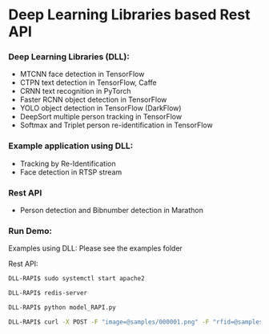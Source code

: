 # Deep Learning Libraries based Rest API

### Deep Learning Libraries (DLL):
- MTCNN face detection in TensorFlow
- CTPN text detection in TensorFlow, Caffe
- CRNN text recognition in PyTorch
- Faster RCNN object detection in TensorFlow
- YOLO object detection in TensorFlow (DarkFlow)
- DeepSort multiple person tracking in TensorFlow
- Softmax and Triplet person re-identification in TensorFlow

### Example application using DLL:
- Tracking by Re-Identification
- Face detection in RTSP stream

### Rest API
- Person detection and Bibnumber detection in Marathon

### Run Demo:
Examples using DLL: Please see the examples folder

Rest API:

```sh
DLL-RAPI$ sudo systemctl start apache2
```

```sh
DLL-RAPI$ redis-server
```
 
```sh
DLL-RAPI$ python model_RAPI.py
```

```sh
DLL-RAPI$ curl -X POST -F "image=@samples/000001.png" -F "rfid=@samples/rfid.csv" 'http://localhost/predict_bibnumber'
```

